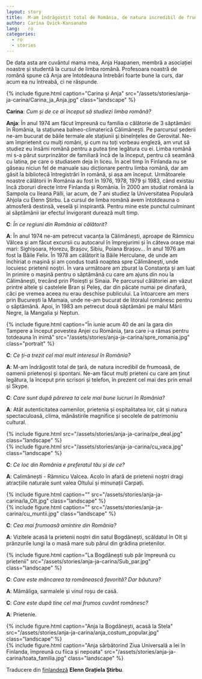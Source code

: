 ```yaml
---
layout: story
title:  M-am îndrăgostit total de România, de natura incredibil de frumoasă, de oamenii prietenoși și spontani
author: Carina Qvick-Kansanaho
lang:   ro
categories:
  - ro
  - stories
---
```


De data asta are cuvântul mama mea, Anja Haapanen, membră a asociației noastre și studentă la cursul de limba română. Profesoara noastră de română spune că Anja are întotdeauna întrebări foarte bune la curs, dar acum ea nu întreabă, ci ne răspunde.

<div class="row">
  <div class="col-md-4 col-sm-6 col-xs-6">
  {% include figure.html caption="Carina și Anja" src="/assets/stories/anja-ja-carina/Carina_ja_Anja.jpg" class="landscape" %}
  </div>
</div>

__Carina__: _Cum și de ce ai început să studiezi limba română?_

__Anja__: În anul 1974 am făcut împreună cu familia o călătorie de 3 săptămâni în România, la stațiunea balneo-climaterică Călimănești. Pe parcursul șederii ne-am bucurat de băile termale ale stațiunii și bineînțeles de Gerovital. Ne-am împrietenit cu mulți români, și cum nu toți vorbeau engleză, am vrut să studiez eu însămi română pentru a putea ține legătura cu ei. Limba română mi s-a părut surprinzător de familiară încă de la început, pentru că seamănă cu latina, pe care o studiasem deja în liceu. În acel timp în Finlanda nu se găseau niciun fel de manuale sau dicționare pentru limba română, dar am găsit la bibliotecă întregistrări în română, și așa am început. Următoarele noastre călătorii în România au fost în 1976, 1978, 1979 și 1983, când existau încă zboruri directe între Finlanda și România. În 2000 am studiat română la Sampola cu Ileana Pälli, iar acum, de 7 ani studiez la Universitatea Populară Ahjola cu Elenn Știrbu. La cursul de limba română avem întotdeauna o atmosferă destinsă, veselă și inspirantă. Pentru mine este punctul culminant al săptămânii iar efectul învigorant durează mult timp. 

__C__: _În ce regiuni din România ai călătorit?_

__A__: În anul 1974 ne-am petrecut vacanța la Călimănești, aproape de Râmnicu Vâlcea și am făcut excursii cu autocarul în împrejurimi și în câteva orașe mai mari: Sighișoara, Horezu, Brașov, Sibiu, Poiana Brașov... În anul 1976 am fost la Băile Felix. În 1978 am călătorit la Băile Herculane, de unde am închiriat o mașină și am condus toată noaptea spre Călimănești, unde locuiesc prietenii noștri. În vara următoare am zburat la Constanța și am luat în primire o mașină pentru o săptămână cu care am ajuns din nou la Călimănești, trecând prin Ploiești și Sinaia. Pe parcursul călătoriei am văzut printre altele și castelele Bran și Peleș, dar din păcate numai pe dinafară, căci pe vremea aceea nu erau deschise publicului. La întoarcere am mers prin București la Mamaia, unde ne-am bucurat de litoralul românesc pentru o săptămână. Apoi, în 1983 am petrecut două săptămâni pe malul Mării Negre, la Mangalia și Neptun.

<div class="row">
  <div class="col-md-8 col-md-offset-2">
  {% include figure.html caption="În iunie acum 40 de ani la gara din Tampere a început povestea Anjei cu România, țara care i-a rămas pentru totdeauna în inimă" src="/assets/stories/anja-ja-carina/spre_romania.jpg" class="portrait" %}
  </div>
</div>

__C__: _Ce ți-a trezit cel mai mult interesul în România?_

__A__: M-am îndrăgostit total de țară, de natura incredibil de frumoasă, de oamenii prietenoși și spontani. Ne-am făcut mulți prieteni cu care am ținut legătura, la început prin scrisori și telefon, în prezent cel mai des prin email și Skype.

__C__: _Care sunt după părerea ta cele mai bune lucruri în România?_

__A__: Atât autenticitatea oamenilor, prietenia și ospitalitatea lor, cât și natura spectaculoasă, clima, mănăstirile magnifice și secolele de patrimoniu cultural.

<div class="row">
  <div class="col-md-5">
    {% include figure.html src="/assets/stories/anja-ja-carina/pe_deal.jpg" class="landscape" %}
  </div>
  <div class="col-md-5 col-md-offset-1">
    {% include figure.html src="/assets/stories/anja-ja-carina/cu_vaca.jpg" class="landscape" %}
  </div>
</div>

__C__: _Ce loc din România e preferatul tău și de ce?_

__A__: Calimănești - Râmnicu Valcea. Acolo în afară de prietenii noștri dragi atracțiile naturale sunt valea Oltului și minunații Carpați. 

<div class="row">
  <div class="col-md-5">
    {% include figure.html caption="" src="/assets/stories/anja-ja-carina/la_Olt.jpg" class="landscape" %}
  </div>
  <div class="col-md-5 col-md-offset-1">
    {% include figure.html caption="" src="/assets/stories/anja-ja-carina/cu_muntii.jpg" class="landscape" %}
  </div>
</div>

__C__: _Cea mai frumoasă amintire din România?_

__A__: Vizitele acasă la prietenii noștri din satul Bogdănești, scăldatul în Olt și prânzurile lungi la o masă mare sub părul din grădina prietenilor. 

<div class="row">
  <div class="col-md-8 col-md-offset-2">
  {% include figure.html caption="La Bogdănești sub păr împreună cu prietenii" src="/assets/stories/anja-ja-carina/Sub_par.jpg" class="landscape" %}
  </div>
</div>

__C__: _Care este mâncarea ta românească favorită? Dar băutura?_

__A__: Mămăliga, sarmalele și vinul roșu de casă.

__C__: _Care este după tine cel mai frumos cuvânt românesc?_

__A__: Prietenie.

<div class="row">
  <div class="col-md-5">
    {% include figure.html caption="Anja la Bogdănești, acasă la Stela" src="/assets/stories/anja-ja-carina/anja_costum_popular.jpg" class="landscape" %}
  </div>
  <div class="col-md-5 col-md-offset-1">
    {% include figure.html caption="Anja sărbătorind Ziua Universală a Iei în Finlanda, împreună cu fiica și nepoata" src="/assets/stories/anja-ja-carina/toata_familia.jpg" class="landscape" %}
  </div>
</div>

Traducere din [finlandeză](/fi/stories/2014/10/14/anja-ja-carina.html) __Elenn Grațiela Știrbu__.